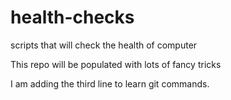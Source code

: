 # health-checks
scripts that will check the health of computer

This repo will be populated with lots of fancy tricks

I am adding the third line to learn git commands.
